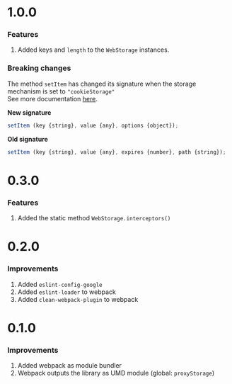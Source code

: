 # 1.0.0

### Features

1. Added keys and `length` to the `WebStorage` instances.

### Breaking changes

The method `setItem` has changed its signature when the storage mechanism is set to `"cookieStorage"`
<br/>See more documentation [here](README.md#setitem-for-cookiestorage).

**New signature**

```javascript
setItem (key {string}, value {any}, options {object});
```

**Old signature**

```javascript
setItem (key {string}, value {any}, expires {number}, path {string});
```

# 0.3.0

### Features

1. Added the static method `WebStorage.interceptors()`

# 0.2.0

### Improvements

1. Added `eslint-config-google`
2. Added `eslint-loader` to webpack
3. Added `clean-webpack-plugin` to webpack

# 0.1.0

### Improvements

1. Added webpack as module bundler
2. Webpack outputs the library as UMD module (global: `proxyStorage`)
